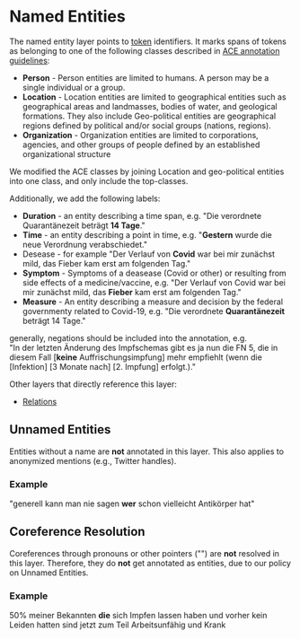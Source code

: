 # Named Entities
The named entity layer points to [token](../span_types/token.md) identifiers. It marks spans of tokens as belonging to one of the following classes described in [ACE annotation guidelines](https://www.ldc.upenn.edu/sites/www.ldc.upenn.edu/files/english-entities-guidelines-v6.6.pdf):

- **Person** - Person entities are limited to humans. A person may be a single individual or a group.
- **Location** - Location entities are limited to geographical entities such as geographical areas and landmasses, bodies of water, and geological formations. They also include Geo-political entities are geographical regions defined by political and/or social groups (nations, regions).
- **Organization** - Organization entities are limited to corporations, agencies, and other groups of people defined by an established organizational structure

We modified the ACE classes by joining Location and geo-political entities into one class, and only include the top-classes.

Additionally, we add the following labels:

- **Duration** - an entity describing a time span, e.g. "Die verordnete Quarantänezeit beträgt **14 Tage**."  
- **Time** - an entity describing a point in time, e.g. "**Gestern** wurde die neue Verordnung verabschiedet." 
- Desease - for example "Der Verlauf von **Covid** war bei mir zunächst mild, das Fieber kam erst am folgenden Tag."
- **Symptom** - Symptoms of a deasease (Covid or other) or resulting from side effects of a medicine/vaccine, e.g.  "Der Verlauf von Covid war bei mir zunächst mild, das **Fieber** kam erst am folgenden Tag."
- **Measure** - An entity describing a measure and decision by the federal governmenty related to Covid-19, e.g. "Die verordnete **Quarantänezeit** beträgt 14 Tage."  

generally, negations should be included into the annotation, e.g.  
"In der letzten Änderung des Impfschemas gibt es ja nun die FN 5, die in diesem Fall [**keine** Auffrischungsimpfung] mehr empfiehlt (wenn  die [Infektion] [3 Monate nach] [2. Impfung] erfolgt.)."

Other layers that directly reference this layer:
- [Relations](relation.md)
## Unnamed Entities
Entities without a name are **not** annotated in this layer. This also applies to anonymized mentions (e.g., Twitter handles).
### Example
"generell kann man nie sagen **wer** schon vielleicht Antikörper hat"
## Coreference Resolution
Coreferences through pronouns or other pointers ("") are **not** resolved in this layer. Therefore, they do **not** get annotated as entities, due to our policy on Unnamed Entities.
### Example
50% meiner Bekannten **die** sich Impfen lassen haben und vorher kein Leiden hatten sind jetzt zum Teil Arbeitsunfähig und Krank
